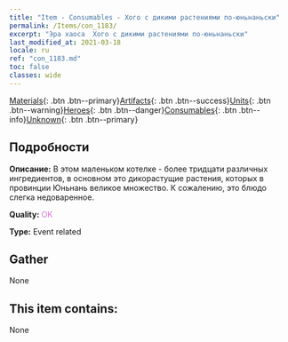 ```yaml
---
title: "Item - Consumables - Хого с дикими растениями по-юньнаньски"
permalink: /Items/con_1183/
excerpt: "Эра хаоса  Хого с дикими растениями по-юньнаньски"
last_modified_at: 2021-03-18
locale: ru
ref: "con_1183.md"
toc: false
classes: wide
---
```

 [Materials](/ru/Items/){: .btn .btn--primary}[Artifacts](/ru/Items/Artifacts/){: .btn .btn--success}[Units](/ru/Items/Units/){: .btn .btn--warning}[Heroes](/ru/Items/Heroes/){: .btn .btn--danger}[Consumables](/ru/Items/Consumables/){: .btn .btn--info}[Unknown](/ru/Items/Unknown/){: .btn .btn--primary}

## Подробности
 **Описание:** В этом маленьком котелке - более тридцати различных ингредиентов, в основном это дикорастущие растения, которых в провинции Юньнань великое множество. К сожалению, это блюдо слегка недоваренное.

 **Quality:** <span style="color: #DA70D6">OK</span>

 **Type:** Event related

## Gather

  None

## This item contains:

  None

